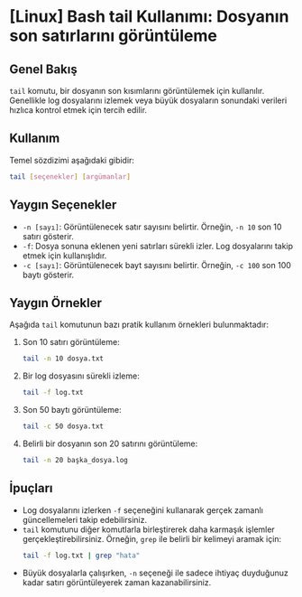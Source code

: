 # [Linux] Bash tail Kullanımı: Dosyanın son satırlarını görüntüleme

## Genel Bakış
`tail` komutu, bir dosyanın son kısımlarını görüntülemek için kullanılır. Genellikle log dosyalarını izlemek veya büyük dosyaların sonundaki verileri hızlıca kontrol etmek için tercih edilir.

## Kullanım
Temel sözdizimi aşağıdaki gibidir:
```bash
tail [seçenekler] [argümanlar]
```

## Yaygın Seçenekler
- `-n [sayı]`: Görüntülenecek satır sayısını belirtir. Örneğin, `-n 10` son 10 satırı gösterir.
- `-f`: Dosya sonuna eklenen yeni satırları sürekli izler. Log dosyalarını takip etmek için kullanışlıdır.
- `-c [sayı]`: Görüntülenecek bayt sayısını belirtir. Örneğin, `-c 100` son 100 baytı gösterir.

## Yaygın Örnekler
Aşağıda `tail` komutunun bazı pratik kullanım örnekleri bulunmaktadır:

1. Son 10 satırı görüntüleme:
   ```bash
   tail -n 10 dosya.txt
   ```

2. Bir log dosyasını sürekli izleme:
   ```bash
   tail -f log.txt
   ```

3. Son 50 baytı görüntüleme:
   ```bash
   tail -c 50 dosya.txt
   ```

4. Belirli bir dosyanın son 20 satırını görüntüleme:
   ```bash
   tail -n 20 başka_dosya.log
   ```

## İpuçları
- Log dosyalarını izlerken `-f` seçeneğini kullanarak gerçek zamanlı güncellemeleri takip edebilirsiniz.
- `tail` komutunu diğer komutlarla birleştirerek daha karmaşık işlemler gerçekleştirebilirsiniz. Örneğin, `grep` ile belirli bir kelimeyi aramak için:
  ```bash
  tail -f log.txt | grep "hata"
  ```
- Büyük dosyalarla çalışırken, `-n` seçeneği ile sadece ihtiyaç duyduğunuz kadar satırı görüntüleyerek zaman kazanabilirsiniz.